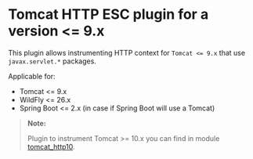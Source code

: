 # Tomcat HTTP ESC plugin for a version <= 9.x

This plugin allows instrumenting HTTP context for `Tomcat <= 9.x` that use `javax.servlet.*` packages.

Applicable for:

* Tomcat <= 9.x
* WildFly <= 26.x
* Spring Boot <= 2.x (in case if Spring Boot will use a Tomcat)

> **Note:**
>
> Plugin to instrument Tomcat >= 10.x you can find in module [tomcat_http10](../tomcat_http10).
